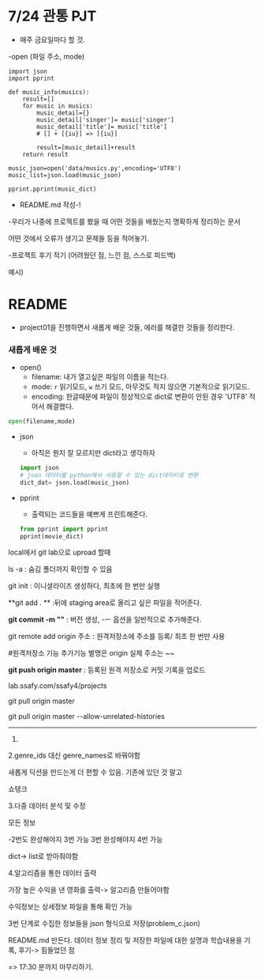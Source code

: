 # 7/24 관통 PJT

- 매주 금요일마다 할 것.

-open (파일 주소, mode)

```
import json
import pprint

def music_info(musics):
	result=[]
	for music in musics:
		music_detail={}
		music_detail['singer']= music['singer']
		music_detail['title']= music['title']
		# [] + [{iu}] => [{iu}]
		
		result=[music_detail]+result
	return result
	
music_json=open('data/musics.py',encoding='UTF8')
music_list=json.load(music_json)

pprint.pprint(music_dict)

```



* README.md 작성-!

-우리가 나중에 프로젝트를 봤을 때 어떤 것들을 배웠는지 명확하게 정리하는 문서

어떤 것에서 오류가 생기고 문제들 등을 적어놓기.

-프로젝트 후기 적기 (어려웠던 점, 느낀 점, 스스로 피드백)

예시)

# README

- project01을 진행하면서 새롭게 배운 것들, 에러를 해결한 것들을 정리한다.



### 새롭게 배운 것

- open()
  - filename: 내가 열고싶은 파일의 이름을 적는다.
  - mode: `r` 읽기모드, `w` 쓰기 모드, 아무것도 적지 않으면 기본적으로 읽기모드. 
  - encoding: 한글때문에 파일이 정상적으로 dict로 변환이 안된 경우 'UTF8' 적어서 해결했다. 

```python
open(filename,mode)
```



- json

  - 아직은 뭔지 잘 모르지만 dict라고 생각하자

  ```python
  import json 
  # json 데이터를 python에서 사용할 수 있는 dict데이터로 변환
  dict_dat= json.load(music_json)
  ```

- pprint

  - 출력되는 코드들을 예쁘게 프린트해준다.

  ```python
  from pprint import pprint
  pprint(movie_dict)
  ```

local에서  git lab으로 uproad 할때 

ls -a : 숨김 폴더까지 확인할 수 있음



git init : 이니셜라이즈 생성하다, 최초에 한 번만 실행

**git add . ** :뒤에 staging area로 올리고 싶은 파일을 적어준다. 

**git commit -m ""** : 버전 생성, -ㅡ 옵션을 일반적으로 추가해준다.

git remote add origin 주소 : 원격저장소에 주소를 등록/ 최초 한 번만 사용

#원격저장소 기능 추가기능 별명은 origin 실제 주소는 ~~

**git push origin master** : 등록된 원격 저장소로 커밋 기록을 업로드



lab.ssafy.com/ssafy4/projects





git pull origin master

git pull origin master --allow-unrelated-histories



---



1.

2.genre_ids 대신 genre_names로 바꿔야함 

새롭게 딕션을 만드는게 더 편할 수 있음. 기존에 있던 것 말고

쇼탱크

3.다중 데이터 분석 및 수정

모든 정보

-2번도 완성해야지 3번 가능 3번 완성해야지 4번 가능

dict-> list로 받아줘야함

4.알고리즘을 통한 데이터 출력

가장 높은 수익을 낸 영화를 출력-> 알고리즘 만들어야함

수익정보는 상세정보 파일을 통해 확인 가능

3번 단계로 수집한 정보들을 json 형식으로 저장(problem_c.json)





README.md 만든다. 데이터 정보 정리 및 저장한 파일에 대한 설명과 학습내용을 기록, 후기-> 힘들었던 점



=> 17:30 분까지 마무리하기.

